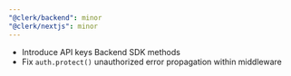 ```yaml
---
"@clerk/backend": minor
"@clerk/nextjs": minor
---
```


- Introduce API keys Backend SDK methods
- Fix `auth.protect()` unauthorized error propagation within middleware
